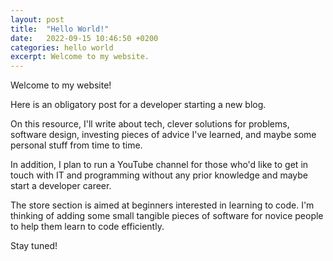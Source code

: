 ```yaml
---
layout: post
title:  "Hello World!"
date:   2022-09-15 10:46:50 +0200
categories: hello world
excerpt: Welcome to my website.
---
```

Welcome to my website!

Here is an obligatory post for a developer starting a new blog.

On this resource, I'll write about tech, clever solutions for problems, software design, investing pieces of advice I've learned, and maybe some personal stuff from time to time.

In addition, I plan to run a YouTube channel for those who'd like to get in touch with IT and programming without any prior knowledge and maybe start a developer career.

The store section is aimed at beginners interested in learning to code. I'm thinking of adding some small tangible pieces of software for novice people to help them learn to code efficiently.

Stay tuned!
